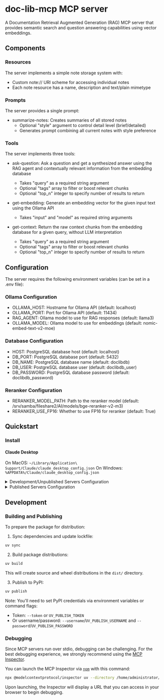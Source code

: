 # doc-lib-mcp MCP server

A Documentation Retrieval Augmented Generation (RAG) MCP server that provides semantic search and question answering capabilities using vector embeddings.

## Components

### Resources

The server implements a simple note storage system with:
- Custom note:// URI scheme for accessing individual notes
- Each note resource has a name, description and text/plain mimetype

### Prompts

The server provides a single prompt:
- summarize-notes: Creates summaries of all stored notes
  - Optional "style" argument to control detail level (brief/detailed)
  - Generates prompt combining all current notes with style preference

### Tools

The server implements three tools:
- ask-question: Ask a question and get a synthesized answer using the RAG agent and contextually relevant information from the embedding database
  - Takes "query" as a required string argument
  - Optional "tags" array to filter or boost relevant chunks
  - Optional "top_n" integer to specify number of results to return
  
- get-embedding: Generate an embedding vector for the given input text using the Ollama API
  - Takes "input" and "model" as required string arguments
  
- get-context: Return the raw context chunks from the embedding database for a given query, without LLM interpretation
  - Takes "query" as a required string argument
  - Optional "tags" array to filter or boost relevant chunks
  - Optional "top_n" integer to specify number of results to return

## Configuration

The server requires the following environment variables (can be set in a .env file):

### Ollama Configuration
- OLLAMA_HOST: Hostname for Ollama API (default: localhost)
- OLLAMA_PORT: Port for Ollama API (default: 11434)
- RAG_AGENT: Ollama model to use for RAG responses (default: llama3)
- OLLAMA_MODEL: Ollama model to use for embeddings (default: nomic-embed-text-v2-moe)

### Database Configuration
- HOST: PostgreSQL database host (default: localhost)
- DB_PORT: PostgreSQL database port (default: 5432)
- DB_NAME: PostgreSQL database name (default: doclibdb)
- DB_USER: PostgreSQL database user (default: doclibdb_user)
- DB_PASSWORD: PostgreSQL database password (default: doclibdb_password)

### Reranker Configuration
- RERANKER_MODEL_PATH: Path to the reranker model (default: /srv/samba/fileshare2/AI/models/bge-reranker-v2-m3)
- RERANKER_USE_FP16: Whether to use FP16 for reranker (default: True)

## Quickstart

### Install

#### Claude Desktop

On MacOS: `~/Library/Application\ Support/Claude/claude_desktop_config.json`
On Windows: `%APPDATA%/Claude/claude_desktop_config.json`

<details>
  <summary>Development/Unpublished Servers Configuration</summary>
  ```
  "mcpServers": {
    "doc-lib-mcp": {
      "command": "uv",
      "args": [
        "--directory",
        "/home/administrator/python-share/doc-lib-mcp",
        "run",
        "doc-lib-mcp"
      ]
    }
  }
  ```
</details>

<details>
  <summary>Published Servers Configuration</summary>
  ```
  "mcpServers": {
    "doc-lib-mcp": {
      "command": "uvx",
      "args": [
        "doc-lib-mcp"
      ]
    }
  }
  ```
</details>

## Development

### Building and Publishing

To prepare the package for distribution:

1. Sync dependencies and update lockfile:
```bash
uv sync
```

2. Build package distributions:
```bash
uv build
```

This will create source and wheel distributions in the `dist/` directory.

3. Publish to PyPI:
```bash
uv publish
```

Note: You'll need to set PyPI credentials via environment variables or command flags:
- Token: `--token` or `UV_PUBLISH_TOKEN`
- Or username/password: `--username`/`UV_PUBLISH_USERNAME` and `--password`/`UV_PUBLISH_PASSWORD`

### Debugging

Since MCP servers run over stdio, debugging can be challenging. For the best debugging
experience, we strongly recommend using the [MCP Inspector](https://github.com/modelcontextprotocol/inspector).


You can launch the MCP Inspector via [`npm`](https://docs.npmjs.com/downloading-and-installing-node-js-and-npm) with this command:

```bash
npx @modelcontextprotocol/inspector uv --directory /home/administrator/python-share/doc-lib-mcp run doc-lib-mcp
```


Upon launching, the Inspector will display a URL that you can access in your browser to begin debugging.
